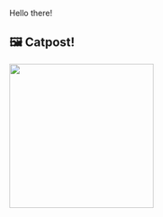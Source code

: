 Hello there!



## 🖼️ Catpost!

<sub>
    <img src="https://cdn2.thecatapi.com/images/xwX5ISvy1.jpg" height="256">
</sub>

